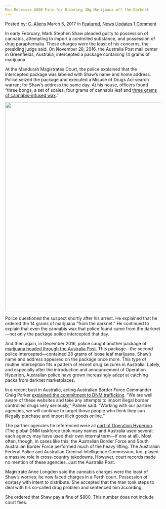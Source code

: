 ```yaml
---
Man Receives $800 Fine for Ordering 30g Marijuana off the Darknet
---
```

<article class="post-listing post-18444 post type-post status-publish format-standard has-post-thumbnail hentry category-deepdot-news category-news-updates">
<div class="post-inner">
<span>Posted by: <a href="https://www.deepdotweb.com/author/caliens/" title="">C. Aliens </a></span>
<span>March 5, 2017</span>
<span>in <a href="https://www.deepdotweb.com/category/deepdot-news/" rel="category tag">Featured</a>, <a href="https://www.deepdotweb.com/category/news-updates/" rel="category tag">News Updates</a></span>
<span><a href="https://www.deepdotweb.com/2017/03/05/man-receives-800-fine-for-ordering-30g-marijuana/#comments">1 Comment</a></span>
</p>
<div class="clear"></div>
<div class="entry">
<p>In early February, Mark Stephen Shaw pleaded guilty to possession of cannabis, attempting to import a controlled substance, and possession of drug paraphernalia. These charges were the least of his concerns, the presiding judge said. On November 28, 2016, the Australia Post mail center in Greenfields, Australia, intercepted a package containing 14 grams of marijuana.</p>
<p>At the Mandurah Magistrates Court, the police explained that the intercepted package was labeled with Shaw’s name and home address. Police seized the package and executed a Misuse of Drugs Act search warrant for Shaw&#8217;s address the same day. At his house, officers found “three bongs, a set of scales, four grams of cannabis leaf and <a href="http://www.mandurahmail.com.au/story/4468703/greenfields-man-cops-fine-for-dark-net-drugs-purchases/">three grams of cannabis-infused wax</a>.”</p>
<p><img class="wp-image-18449 aligncenter" src="https://www.deepdotweb.com/wp-content/uploads/2017/02/word-image-39.jpeg" width="905" height="678" srcset="https://www.deepdotweb.com/wp-content/uploads/2017/02/word-image-39.jpeg 1280w, https://www.deepdotweb.com/wp-content/uploads/2017/02/word-image-39-300x225.jpeg 300w, https://www.deepdotweb.com/wp-content/uploads/2017/02/word-image-39-1024x767.jpeg 1024w" sizes="(max-width: 905px) 100vw, 905px" /></p>
<p>Police questioned the suspect shortly after his arrest. He explained that he ordered the 14 grams of marijuana “from the darknet.” He continued to explain that even the cannabis wax that police found came from the darknet—not only the package police intercepted that day.</p>
<p>And then again, in December 2016, police caught another package of <a href="https://www.deepdotweb.com/2017/02/17/australian-border-force-busts-darknet-drug-buyer-importation-distribution/">marijuana headed through the Australia Post</a>. This package—the second police intercepted—contained 28 grams of loose leaf marijuana. Shaw’s name and address appeared on the package once more. This type of routine interception fits a pattern of recent drug seizures in Australia. Lately, and especially after the introduction and announcement of Operation Hyperion, Australian police have grown increasingly adept at catching packs from darknet marketplaces.</p>
<p>In a recent bust in Australia, acting Australian Border Force Commander Craig Parker <a href="https://www.deepdotweb.com/2017/02/17/australian-border-force-busts-darknet-drug-buyer-importation-distribution/">explained the commitment to DNM trafficking</a>. “We are well aware of these websites and take any attempts to import illegal border controlled drugs very seriously,” Palmer said. “Working with our partner agencies, we will continue to target those people who think they can illegally purchase and import illicit goods online.”</p>
<p>The partner agencies he referenced were all <a href="https://www.deepdotweb.com/2016/11/11/australia-arrests-four-global-darknet-investigation/">part of Operation Hyperion</a>. (The global DNM taskforce took many names and Australia used several; each agency may have used their own internal term—if one at all). Most often, though, in cases like this, the Australian Border Force and South Australian Border Force performed much of the heavy lifting. The Australian Federal Police and Australian Criminal Intelligence Commission, too, played a massive role in cross-country takedowns. However, court records made no mention of these agencies. Just the Australia Post.</p>
<p>Magistrate Anne Longden said the cannabis charges were the least of Shaw’s worries; he now faced charges in a Perth court. Possession of ecstasy with intent to distribute. She accepted that the man took steps to deal with his so-called drug problem and sentenced him according.</p>
<p>She ordered that Shaw pay a fine of $800. This number does not include court fees.</p>
</div>
<span style="display:none" class="updated">2017-03-05</span>
<div style="display:none" class="vcard author" itemprop="author" itemscope itemtype="http://schema.org/Person"><strong class="fn" itemprop="name"><a href="https://www.deepdotweb.com/author/caliens/" title="Posts by C. Aliens" rel="author">C. Aliens</a></strong></div>
</div>
</article>

